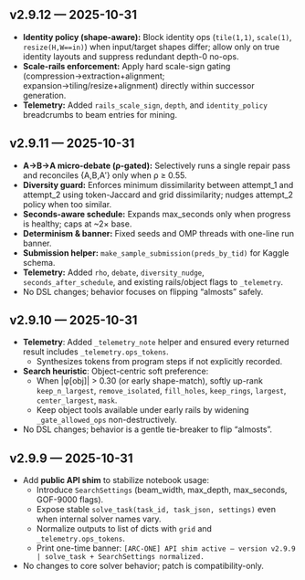 ## v2.9.12 — 2025-10-31
- **Identity policy (shape-aware):** Block identity ops (`tile(1,1)`, `scale(1)`, `resize(H,W==in)`) when input/target shapes differ;
  allow only on true identity layouts and suppress redundant depth-0 no-ops.
- **Scale-rails enforcement:** Apply hard scale-sign gating (compression→extraction+alignment; expansion→tiling/resize+alignment)
  directly within successor generation.
- **Telemetry:** Added `rails_scale_sign`, `depth`, and `identity_policy` breadcrumbs to beam entries for mining.

## v2.9.11 — 2025-10-31
- **A→B→A micro-debate (ρ-gated):** Selectively runs a single repair pass and reconciles {A,B,A′} only when ρ ≥ 0.55.
- **Diversity guard:** Enforces minimum dissimilarity between attempt_1 and attempt_2 using token-Jaccard and grid dissimilarity; nudges attempt_2 policy when too similar.
- **Seconds-aware schedule:** Expands max_seconds only when progress is healthy; caps at ~2× base.
- **Determinism & banner:** Fixed seeds and OMP threads with one-line run banner.
- **Submission helper:** `make_sample_submission(preds_by_tid)` for Kaggle schema.
- **Telemetry:** Added `rho`, `debate`, `diversity_nudge`, `seconds_after_schedule`, and existing rails/object flags to `_telemetry`.
- No DSL changes; behavior focuses on flipping “almosts” safely.

## v2.9.10 — 2025-10-31
- **Telemetry**: Added `_telemetry_note` helper and ensured every returned result includes `_telemetry.ops_tokens`.
  - Synthesizes tokens from program steps if not explicitly recorded.
- **Search heuristic**: Object-centric soft preference:
  - When |φ[obj]| > 0.30 (or early shape-match), softly up-rank `keep_n_largest`, `remove_isolated`, `fill_holes`, `keep_rings`, `largest`, `center_largest`, `mask`.
  - Keep object tools available under early rails by widening `_gate_allowed_ops` non-destructively.
- No DSL changes; behavior is a gentle tie-breaker to flip “almosts”.

## v2.9.9 — 2025-10-31
- Add **public API shim** to stabilize notebook usage:
  - Introduce `SearchSettings` (beam_width, max_depth, max_seconds, GOF-9000 flags).
  - Expose stable `solve_task(task_id, task_json, settings)` even when internal solver names vary.
  - Normalize outputs to list of dicts with `grid` and `_telemetry.ops_tokens`.
  - Print one-time banner: `[ARC-ONE] API shim active — version v2.9.9 | solve_task + SearchSettings normalized.`
- No changes to core solver behavior; patch is compatibility-only.
